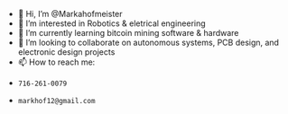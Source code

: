 - 👋 Hi, I’m @Markahofmeister
- 👀 I’m interested in Robotics & eletrical engineering
- 🌱 I’m currently learning bitcoin mining software & hardware 
- 💞️ I’m looking to collaborate on autonomous systems, PCB design, and electronic design projects
- 📫 How to reach me:
-     716-261-0079
-     markhof12@gmail.com

<!---
Markahofmeister/Markahofmeister is a ✨ special ✨ repository because its `README.md` (this file) appears on your GitHub profile.
You can click the Preview link to take a look at your changes.
--->
